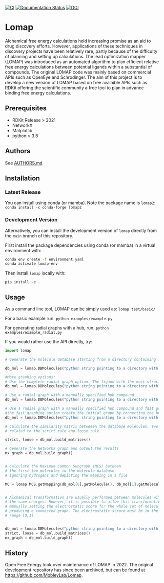 [![CI](https://github.com/OpenFreeEnergy/Lomap/actions/workflows/CI.yaml/badge.svg)](https://github.com/OpenFreeEnergy/Lomap/actions/workflows/CI.yaml)
[![Documentation Status](https://readthedocs.org/projects/lomap/badge/?version=latest)](https://lomap.readthedocs.io/en/latest/?badge=latest)
[![DOI](https://zenodo.org/badge/DOI/10.5281/zenodo.8344248.svg)](https://doi.org/10.5281/zenodo.16898468)
# Lomap
Alchemical free energy calculations hold increasing promise
as an aid to drug discovery efforts. However, applications of
these techniques in discovery projects have been relatively
rare, partly because of the difficulty of planning and setting up
calculations. The lead optimization mapper (LOMAP) was
introduced as an automated algorithm to plan efficient relative
free energy calculations between potential ligands within
a substantial of compounds. The original LOMAP code was mainly
based on commercial APIs such as OpenEye and Schrodinger. The aim
of this project is to develop a new version of LOMAP based on free
avalaible APIs such as RDKit offering the scientific community a
free tool to plan in advance binding free energy calculations.

## Prerequisites
* RDKit Release > 2021
* NetworkX
* Matplotlib
* python > 3.8

Authors
-------

See [AUTHORS.md](https://github.com/OpenFreeEnergy/Lomap/blob/main/AUTHORS.md)


## Installation

### Latest Release

You can install using conda (or mamba). Note the package name is `lomap2`:
`conda install -c conda-forge lomap2`

### Development Version
Alternatively, you can install the development version of `lomap` directly from the `main` branch of this repository.

First install the package dependencies using conda (or mamba) in a virtual environment with:

```bash
conda env create -f environment.yaml
conda activate lomap-env
```

Then install `lomap` locally with:

`pip install -e .`

Usage
-----
As a command line tool, LOMAP can be simply used as:
`
lomap test/basic/
`

For a basic example run:
`python examples/example.py`

For generating radial graphs with a hub, run:
`python examples/example_radial.py`

If you would rather use the API directly, try:

```python
import lomap

# Generate the molecule database starting from a directory containing .mol2 files

db_mol = lomap.DBMolecules("python string pointing to a directory with mol2 files", output=True)

#More graphing options:
# Use the complete radial graph option. The ligand with the most structural similarity to all of the others will be picked as the 'lead compounds' and used as the central compound.
db_mol = lomap.DBMolecules("python string pointing to a directory with mol2 files", output=True, radial=True)

# Use a radial graph with a manually specified hub compound
db_mol = lomap.DBMolecules("python string pointing to a directory with mol2 files", output=True, radial=True, hub=filename.mol2)

# Use a radial graph with a manually specified hub compound and fast graphing option
#the fast graphing option create the initial graph by connecting the hub ligand with the possible surrounding ligands and add surrounding edges based on the similarities accoss surrounding nodes
db_mol = lomap.DBMolecules("python string pointing to a directory with mol2 files", output=True, radial=True, hub=filename.mol2, fast=True)

# Calculate the similarity matrix betweeen the database molecules. Two molecules are generated
# related to the scrict rule and loose rule

strict, loose = db_mol.build_matrices()

# Generate the NetworkX graph and output the results
nx_graph = db_mol.build_graph()


# Calculate the Maximum Common Subgraph (MCS) between
# the first two molecules in the molecule database
# ignoring hydrogens and depicting the mapping in a file

MC = lomap.MCS.getMapping(db_mol[0].getMolecule(), db_mol[1].getMolecule(), hydrogens=False, fname='mcs.png')


# Alchemical transformation are usually performed between molecules with
# the same charges. However, it is possible to allow this transformation
# manually setting the electrostatic score for the whole set of molecules
# producing a connected graph. The electrostatic scrore must be in the
# range [0,1]


db_mol = lomap.DBMolecules("python string pointing to a directory with mol2 files", output=True, ecrscore=0.1)
strict, loose = db_mol.build_matrices()
nx_graph = db_mol.build_graph()
```

## History

Open Free Energy took over maintenance of LOMAP in 2022. The original
development repository has since been archived, but can be found at
https://github.com/MobleyLab/Lomap.
